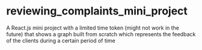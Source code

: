 # reviewing_complaints_mini_project
A React.js mini project with a limited time token (might not work in the future) that shows a graph built from scratch which represents the feedback of the clients during a certain period of time
